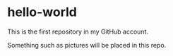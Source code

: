# hello-world

This is the first repository in my GitHub account. 

Something such as pictures will be placed in this repo.